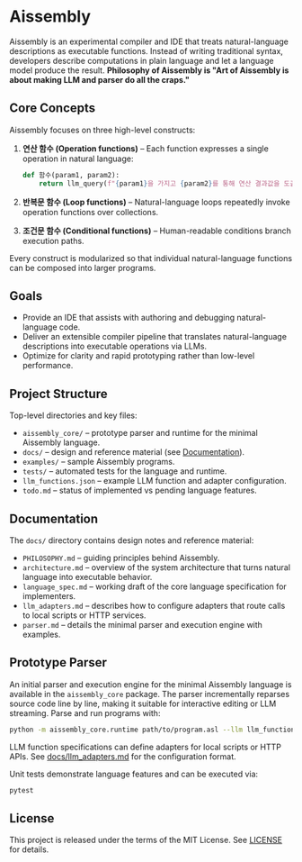 # Aissembly

Aissembly is an experimental compiler and IDE that treats natural-language descriptions as executable functions. Instead of writing traditional syntax, developers describe computations in plain language and let a language model produce the result. **Philosophy of Aissembly is "Art of Aissembly is about making LLM and parser do all the craps."**

## Core Concepts

Aissembly focuses on three high-level constructs:

1. **연산 함수 (Operation functions)** – Each function expresses a single operation in natural language:

   ```python
   def 함수(param1, param2):
       return llm_query(f"{param1}을 가지고 {param2}를 통해 연산 결과값을 도출한다.")
   ```

2. **반복문 함수 (Loop functions)** – Natural-language loops repeatedly invoke operation functions over collections.

3. **조건문 함수 (Conditional functions)** – Human-readable conditions branch execution paths.

Every construct is modularized so that individual natural-language functions can be composed into larger programs.

## Goals

- Provide an IDE that assists with authoring and debugging natural-language code.
- Deliver an extensible compiler pipeline that translates natural-language descriptions into executable operations via LLMs.
- Optimize for clarity and rapid prototyping rather than low-level performance.

## Project Structure

Top-level directories and key files:

- `aissembly_core/` – prototype parser and runtime for the minimal Aissembly language.
- `docs/` – design and reference material (see [Documentation](#documentation)).
- `examples/` – sample Aissembly programs.
- `tests/` – automated tests for the language and runtime.
- `llm_functions.json` – example LLM function and adapter configuration.
- `todo.md` – status of implemented vs pending language features.

## Documentation

The `docs/` directory contains design notes and reference material:

- `PHILOSOPHY.md` – guiding principles behind Aissembly.
- `architecture.md` – overview of the system architecture that turns natural language into executable behavior.
- `language_spec.md` – working draft of the core language specification for implementers.
- `llm_adapters.md` – describes how to configure adapters that route calls to local scripts or HTTP services.
- `parser.md` – details the minimal parser and execution engine with examples.

## Prototype Parser

An initial parser and execution engine for the minimal Aissembly language is
available in the `aissembly_core` package.  The parser incrementally reparses
source code line by line, making it suitable for interactive editing or LLM
streaming. Parse and run programs with:

```bash
python -m aissembly_core.runtime path/to/program.asl --llm llm_functions.json
```

LLM function specifications can define adapters for local scripts or HTTP APIs.
See [docs/llm_adapters.md](docs/llm_adapters.md) for the configuration format.

Unit tests demonstrate language features and can be executed via:

```bash
pytest
```

## License

This project is released under the terms of the MIT License. See [LICENSE](LICENSE) for details.

